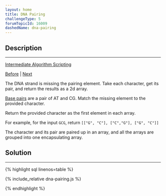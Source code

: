 ```yaml
---
layout: home
title: DNA Pairing
challengeType: 5
forumTopicId: 16009
dashedName: dna-pairing
---
```


<div class="row">
<div class="columnStmt" markdown="1">

## Description
------

[Intermediate Algorithm Scripting](../intermediate-algorithm-scripting/README.html) 

[Before](./search-and-replace.md)  | [Next](./missing-letters.md) 

The DNA strand is missing the pairing element. Take each character, get its pair, and return the results as a 2d array.

[Base pairs](http://en.wikipedia.org/wiki/Base_pair) are a pair of AT and CG. Match the missing element to the provided character.

Return the provided character as the first element in each array.

For example, for the input `GCG`, return `[["G", "C"], ["C","G"], ["G", "C"]]`

The character and its pair are paired up in an array, and all the arrays are grouped into one encapsulating array.

</div>
<div class="columnSol" markdown="1">

## Solution
------

{% highlight sql linenos=table %}

{% include_relative dna-pairing.js %}

{% endhighlight %}

</div>
</div>

